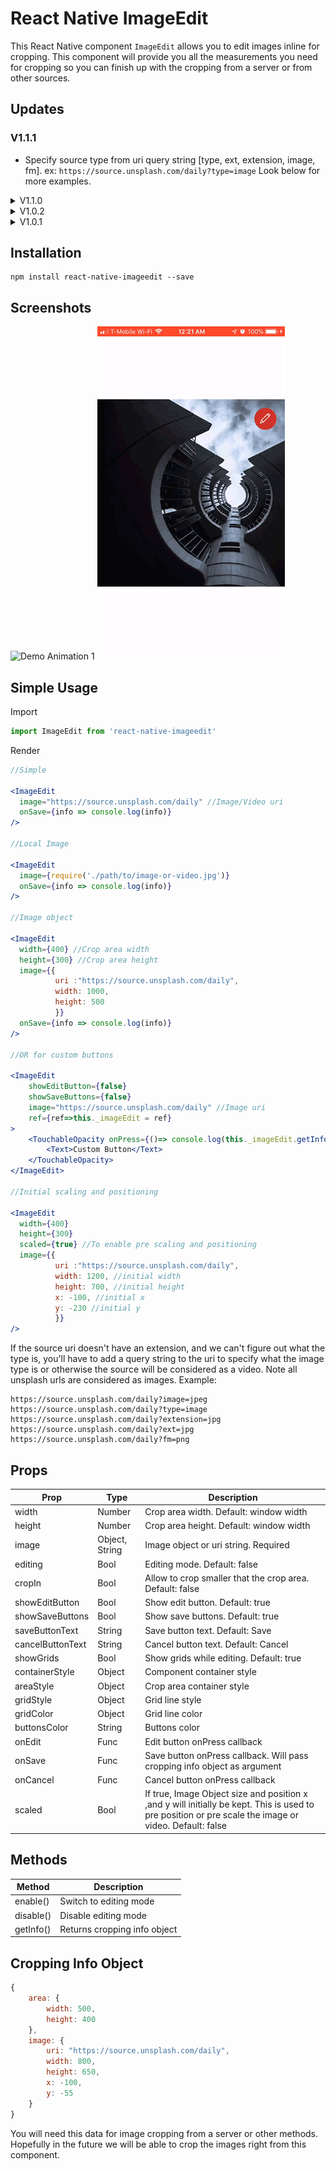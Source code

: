 # React Native ImageEdit

This React Native component `ImageEdit` allows you to edit images inline for cropping. This component will provide you all the measurements you need for cropping so you can finish up with the cropping from a server or from other sources.

## Updates
### V1.1.1
* Specify source type from uri query string [type, ext, extension, image, fm]. ex: `https://source.unsplash.com/daily?type=image` Look below for more examples.
<details>
<summary> V1.1.0 </summary>
  
* Video Support
* Improvements
* Bug Fixes
* New prop: `scaled`

</details>
<details>
<summary> V1.0.2 </summary>
  
* Fixed `resolveAssetSource` import.
* Added 2 new props `saveButtonText` and `cancelButtonText`.
</details>
<details>
<summary> V1.0.1 </summary>
  
* Fixed `componentWillReceiveProps` deprecation.
</details>

## Installation

```
npm install react-native-imageedit --save
```

## Screenshots
![Demo Animation 1](docs/ImageEditVideo.gif)
![Demo Animation 2](docs/animation.gif)
## Simple Usage

Import
```jsx
import ImageEdit from 'react-native-imageedit'
```
Render
```jsx
//Simple

<ImageEdit
  image="https://source.unsplash.com/daily" //Image/Video uri
  onSave={info => console.log(info)}
/>

//Local Image

<ImageEdit
  image={require('./path/to/image-or-video.jpg')}
  onSave={info => console.log(info)}
/>

//Image object

<ImageEdit
  width={400} //Crop area width
  height={300} //Crop area height
  image={{
          uri :"https://source.unsplash.com/daily", 
          width: 1000, 
          height: 500
          }}
  onSave={info => console.log(info)}
/>

//OR for custom buttons

<ImageEdit
    showEditButton={false}
    showSaveButtons={false}
    image="https://source.unsplash.com/daily" //Image uri
    ref={ref=>this._imageEdit = ref}
>
    <TouchableOpacity onPress={()=> console.log(this._imageEdit.getInfo())}>
        <Text>Custom Button</Text>
    </TouchableOpacity>
</ImageEdit>

//Initial scaling and positioning

<ImageEdit
  width={400}
  height={300}
  scaled={true} //To enable pre scaling and positioning
  image={{
          uri :"https://source.unsplash.com/daily", 
          width: 1200, //initial width
          height: 700, //initial height
          x: -100, //initial x
          y: -230 //initial y
          }}
/>

```

If the source uri doesn't have an extension, and we can't figure out what the type is, you'll have to add a query string to the uri to specify what the image type is or otherwise the source will be considered as a video. 
Note all unsplash urls are considered as images.
Example:
```
https://source.unsplash.com/daily?image=jpeg
https://source.unsplash.com/daily?type=image
https://source.unsplash.com/daily?extension=jpg
https://source.unsplash.com/daily?ext=jpg
https://source.unsplash.com/daily?fm=png
```

## Props

|Prop|Type|Description|
|----|----|-----------|
|width|Number|Crop area width. Default: window width|
|height|Number|Crop area height. Default: window width|
|image|Object, String|Image object or uri string. Required|
|editing|Bool|Editing mode. Default: false|
|cropIn|Bool|Allow to crop smaller that the crop area. Default: false|
|showEditButton|Bool|Show edit button. Default: true|
|showSaveButtons|Bool|Show save buttons. Default: true|
|saveButtonText|String|Save button text. Default: Save|
|cancelButtonText|String|Cancel button text. Default: Cancel|
|showGrids|Bool|Show grids while editing. Default: true|
|containerStyle|Object|Component container style|
|areaStyle|Object|Crop area container style|
|gridStyle|Object|Grid line style|
|gridColor|Object|Grid line color|
|buttonsColor|String|Buttons color|
|onEdit|Func|Edit button onPress callback|
|onSave|Func|Save button onPress callback. Will pass cropping info object as argument|
|onCancel|Func|Cancel button onPress callback|
|scaled|Bool|If true, Image Object size and position x ,and y will initially be kept. This is used to pre position or pre scale the image or video. Default: false|

## Methods

|Method|Description|
|------|-----------|
|enable()|Switch to editing mode|
|disable()|Disable editing mode|
|getInfo()|Returns cropping info object|

## Cropping Info Object

```jsx
{
    area: {
        width: 500,
        height: 400
    },
    image: {
        uri: "https://source.unsplash.com/daily",
        width: 800,
        height: 650,
        x: -100,
        y: -55
    }
}

```
You will need this data for image cropping from a server or other methods. Hopefully in the future we will be able to crop the images right from this component.
